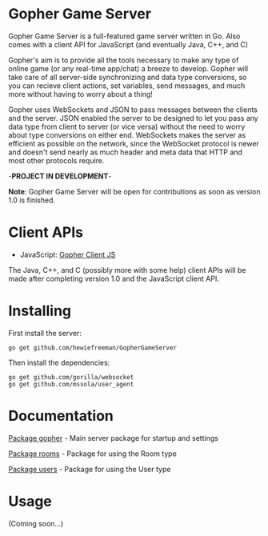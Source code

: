 # Gopher Game Server
Gopher Game Server is a full-featured game server written in Go. Also comes with a client API for JavaScript (and eventually Java, C++, and C)

Gopher's aim is to provide all the tools necessary to make any type of online game (or any real-time app/chat) a breeze to develop. Gopher will take care of all server-side synchronizing and data type conversions, so you can recieve client actions, set variables, send messages, and much more without having to worry about a thing!

Gopher uses WebSockets and JSON to pass messages between the clients and the server. JSON enabled the server to be designed to let you pass any data type from client to server (or vice versa) without the need to worry about type conversions on either end. WebSockets makes the server as efficient as possible on the network, since the WebSocket protocol is newer and doesn't send nearly as much header and meta data that HTTP and most other protocols require.

-**PROJECT IN DEVELOPMENT**-

**Note**: Gopher Game Server will be open for contributions as soon as version 1.0 is finished.

# Client APIs

 - JavaScript: [Gopher Client JS](https://github.com/hewiefreeman/GopherClientJS)

The Java, C++, and C (possibly more with some help) client APIs will be made after completing version 1.0 and the JavaScript client API.

# Installing
First install the server:
     
    go get github.com/hewiefreeman/GopherGameServer
     
Then install the dependencies:
     
    go get github.com/gorilla/websocket
    go get github.com/mssola/user_agent
     
# Documentation

[Package gopher](https://godoc.org/github.com/hewiefreeman/GopherGameServer) - Main server package for startup and settings

[Package rooms](https://godoc.org/github.com/hewiefreeman/GopherGameServer/rooms) - Package for using the Room type

[Package users](https://godoc.org/github.com/hewiefreeman/GopherGameServer/users) - Package for using the User type

# Usage

(Coming soon...)
